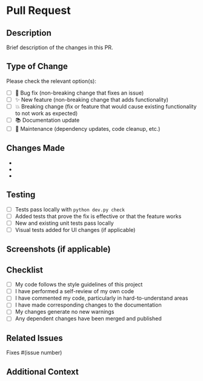 # Pull Request

## Description
Brief description of the changes in this PR.

## Type of Change
Please check the relevant option(s):

- [ ] 🐛 Bug fix (non-breaking change that fixes an issue)
- [ ] ✨ New feature (non-breaking change that adds functionality)  
- [ ] 💥 Breaking change (fix or feature that would cause existing functionality to not work as expected)
- [ ] 📚 Documentation update
- [ ] 🔧 Maintenance (dependency updates, code cleanup, etc.)

## Changes Made
- 
- 
- 

## Testing
- [ ] Tests pass locally with `python dev.py check`
- [ ] Added tests that prove the fix is effective or that the feature works
- [ ] New and existing unit tests pass locally
- [ ] Visual tests added for UI changes (if applicable)

## Screenshots (if applicable)
<!-- Add screenshots to help explain your changes -->

## Checklist
- [ ] My code follows the style guidelines of this project
- [ ] I have performed a self-review of my own code  
- [ ] I have commented my code, particularly in hard-to-understand areas
- [ ] I have made corresponding changes to the documentation
- [ ] My changes generate no new warnings
- [ ] Any dependent changes have been merged and published

## Related Issues
<!-- Link any related issues here -->
Fixes #(issue number)

## Additional Context
<!-- Add any other context about the pull request here -->